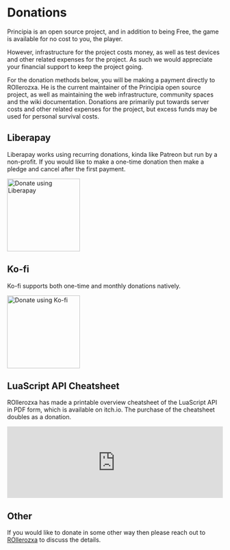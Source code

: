 # Donations
Principia is an open source project, and in addition to being Free, the game is available for no cost to you, the player.

However, infrastructure for the project costs money, as well as test devices and other related expenses for the project. As such we would appreciate your financial support to keep the project going.

For the donation methods below, you will be making a payment directly to ROllerozxa. He is the current maintainer of the Principia open source project, as well as maintaining the web infrastructure, community spaces and the wiki documentation. Donations are primarily put towards server costs and other related expenses for the project, but excess funds may be used for personal survival costs.

## Liberapay
Liberapay works using recurring donations, kinda like Patreon but run by a non-profit. If you would like to make a one-time donation then make a pledge and cancel after the first payment.

<a href="https://liberapay.com/ROllerozxa/donate" target="_blank">
	<img alt="Donate using Liberapay" title="Donate using Liberapay" src="/assets/donate-liberapay.svg" width="170">
</a>

## Ko-fi
Ko-fi supports both one-time and monthly donations natively.

<a href="https://ko-fi.com/rollerozxa" target="_blank">
	<img alt="Donate using Ko-fi" title="Donate using Ko-fi" src="/assets/donate-kofi.svg" width="170">
</a>

## LuaScript API Cheatsheet
ROllerozxa has made a printable overview cheatsheet of the LuaScript API in PDF form, which is available on itch.io. The purchase of the cheatsheet doubles as a donation.

<iframe frameborder="0" src="https://itch.io/embed/2862096?bg_color=0f0f0f&fg_color=fff&link_color=fa5c5c&border_color=3f3f3f" width="552" height="167" style="max-width:100%"><a href="https://rollerozxa.itch.io/principia-luascript-api-cheatsheet" target="_blank">Principia LuaScript API cheatsheet by ROllerozxa</a></iframe>

## Other
If you would like to donate in some other way then please reach out to [ROllerozxa](https://voxelmanip.se/about/#contact) to discuss the details.
